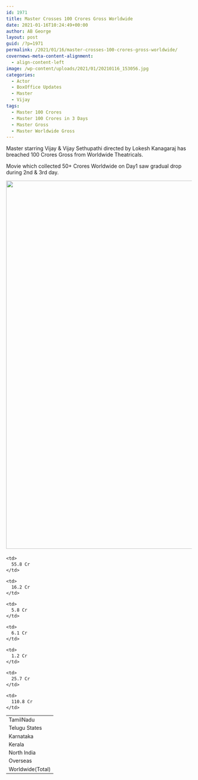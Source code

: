 ```yaml
---
id: 1971
title: Master Crosses 100 Crores Gross Worldwide
date: 2021-01-16T10:24:49+00:00
author: AB George
layout: post
guid: /?p=1971
permalink: /2021/01/16/master-crosses-100-crores-gross-worldwide/
covernews-meta-content-alignment:
  - align-content-left
image: /wp-content/uploads/2021/01/20210116_153056.jpg
categories:
  - Actor
  - BoxOffice Updates
  - Master
  - Vijay
tags:
  - Master 100 Crores
  - Master 100 Crores in 3 Days
  - Master Gross
  - Master Worldwide Gross
---
```

 

Master starring Vijay & Vijay Sethupathi directed by Lokesh Kanagaraj has breached 100 Crores Gross from Worldwide Theatricals.

Movie which collected 50+ Crores Worldwide on Day1 saw gradual drop during 2nd & 3rd day. 

<img loading="lazy" width="821" height="997" src="/wp-content/uploads/2021/01/20210116_155129.jpg" alt="" class="wp-image-1973" srcset="/wp-content/uploads/2021/01/20210116_155129.jpg 821w, /wp-content/uploads/2021/01/20210116_155129-247x300.jpg 247w, /wp-content/uploads/2021/01/20210116_155129-768x933.jpg 768w" sizes="(max-width: 821px) 100vw, 821px" />  

<table>
  <tr>
    <td>
      TamilNadu
    </td>
    
    <td>
      55.8 Cr
    </td>
  </tr>
  
  <tr>
    <td>
      Telugu States
    </td>
    
    <td>
      16.2 Cr
    </td>
  </tr>
  
  <tr>
    <td>
      Karnataka
    </td>
    
    <td>
      5.8 Cr
    </td>
  </tr>
  
  <tr>
    <td>
      Kerala
    </td>
    
    <td>
      6.1 Cr
    </td>
  </tr>
  
  <tr>
    <td>
      North India
    </td>
    
    <td>
      1.2 Cr
    </td>
  </tr>
  
  <tr>
    <td>
      Overseas
    </td>
    
    <td>
      25.7 Cr
    </td>
  </tr>
  
  <tr>
    <td>
      Worldwide(Total)
    </td>
    
    <td>
      110.8 Cr
    </td>
  </tr>
</table>